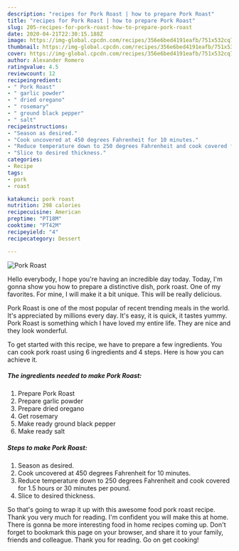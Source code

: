 ```yaml
---
description: "recipes for Pork Roast | how to prepare Pork Roast"
title: "recipes for Pork Roast | how to prepare Pork Roast"
slug: 205-recipes-for-pork-roast-how-to-prepare-pork-roast
date: 2020-04-21T22:30:15.188Z
image: https://img-global.cpcdn.com/recipes/356e6bed4191eafb/751x532cq70/pork-roast-recipe-main-photo.jpg
thumbnail: https://img-global.cpcdn.com/recipes/356e6bed4191eafb/751x532cq70/pork-roast-recipe-main-photo.jpg
cover: https://img-global.cpcdn.com/recipes/356e6bed4191eafb/751x532cq70/pork-roast-recipe-main-photo.jpg
author: Alexander Romero
ratingvalue: 4.5
reviewcount: 12
recipeingredient:
- " Pork Roast"
- " garlic powder"
- " dried oregano"
- " rosemary"
- " ground black pepper"
- " salt"
recipeinstructions:
- "Season as desired."
- "Cook uncovered at 450 degrees Fahrenheit for 10 minutes."
- "Reduce temperature down to 250 degrees Fahrenheit and cook covered for 1.5 hours or 30 minutes per pound."
- "Slice to desired thickness."
categories:
- Recipe
tags:
- pork
- roast

katakunci: pork roast 
nutrition: 298 calories
recipecuisine: American
preptime: "PT18M"
cooktime: "PT42M"
recipeyield: "4"
recipecategory: Dessert

---
```



![Pork Roast](https://img-global.cpcdn.com/recipes/356e6bed4191eafb/751x532cq70/pork-roast-recipe-main-photo.jpg)

Hello everybody, I hope you're having an incredible day today. Today, I'm gonna show you how to prepare a distinctive dish, pork roast. One of my favorites. For mine, I will make it a bit unique. This will be really delicious.



Pork Roast is one of the most popular of recent trending meals in the world. It's appreciated by millions every day. It's easy, it is quick, it tastes yummy. Pork Roast is something which I have loved my entire life. They are nice and they look wonderful.


To get started with this recipe, we have to prepare a few ingredients. You can cook pork roast using 6 ingredients and 4 steps. Here is how you can achieve it.

<!--inarticleads1-->

##### The ingredients needed to make Pork Roast:

1. Prepare  Pork Roast
1. Prepare  garlic powder
1. Prepare  dried oregano
1. Get  rosemary
1. Make ready  ground black pepper
1. Make ready  salt




<!--inarticleads2-->

##### Steps to make Pork Roast:

1. Season as desired.
1. Cook uncovered at 450 degrees Fahrenheit for 10 minutes.
1. Reduce temperature down to 250 degrees Fahrenheit and cook covered for 1.5 hours or 30 minutes per pound.
1. Slice to desired thickness.




So that's going to wrap it up with this awesome food pork roast recipe. Thank you very much for reading. I'm confident you will make this at home. There is gonna be more interesting food in home recipes coming up. Don't forget to bookmark this page on your browser, and share it to your family, friends and colleague. Thank you for reading. Go on get cooking!
